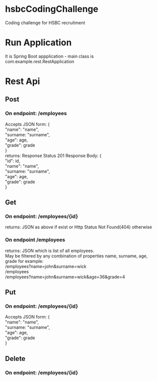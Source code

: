 # hsbcCodingChallenge
Coding challenge for HSBC recruitment

# Run Application
It is Spring Boot appplication - main class is com.example.rest.RestApplication

# Rest Api
## Post 

### On endpoint: /employees 
Accepts JSON form:
{ \
  "name": "name", \
  "surname: "surname", \
  "age": age, \
  "grade": grade \
} \
returns:
Response Status 201
Response Body:
{ \
  "id": id, \
  "name": "name", \
  "surname: "surname", \
  "age": age, \
  "grade": grade \
} 

## Get

### On endpoint: /employees/{id}

returns: JSON as above if exist or Http Status Not Found(404) otherwise

### On endpoint /employees

returns: JSON which is list of all employees.  \
May be filtered by any combination of properties name, surname, age, grade for example: \
/employees?name=john&surname=wick \
/employees \
/employees?name=john&surname=wick&age=36&grade=4

## Put

### On endpoint: /employees/{id}
Accepts JSON form:
{ \
  "name": "name", \
  "surname: "surname", \
  "age": age, \
  "grade": grade \
}

## Delete
### On endpoint: /employees/{id}
